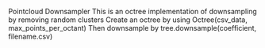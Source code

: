 Pointcloud Downsampler
This is an octree implementation of downsampling by removing random clusters
Create an octree by using Octree(csv_data, max_points_per_octant)
Then downsample by tree.downsample(coefficient, filename.csv)
